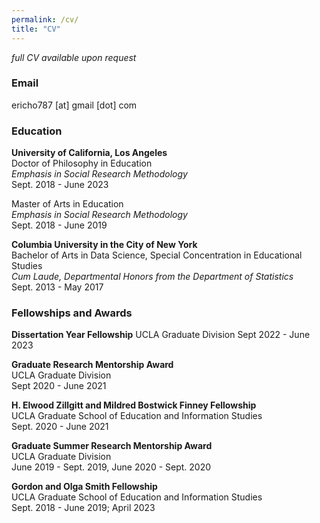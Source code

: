 ```yaml
---
permalink: /cv/
title: "CV"
---
```

*full CV available upon request*

### Email

ericho787 [at] gmail [dot] com

### Education

**University of California, Los Angeles**  
Doctor of Philosophy in Education  
*Emphasis in Social Research Methodology*  
Sept. 2018 - June 2023

Master of Arts in Education  
*Emphasis in Social Research Methodology*  
Sept. 2018 - June 2019

**Columbia University in the City of New York**  
Bachelor of Arts in Data Science, Special Concentration in Educational Studies  
*Cum Laude, Departmental Honors from the Department of Statistics*  
Sept. 2013 - May 2017   


### Fellowships and Awards

**Dissertation Year Fellowship**
UCLA Graduate Division
Sept 2022 - June 2023

**Graduate Research Mentorship Award**  
UCLA Graduate Division  
Sept 2020 - June 2021

**H. Elwood Zillgitt and Mildred Bostwick Finney Fellowship**  
UCLA Graduate School of Education and Information Studies  
Sept. 2020 - June 2021

**Graduate Summer Research Mentorship Award**  
UCLA Graduate Division  
June 2019 - Sept. 2019, June 2020 - Sept. 2020

**Gordon and Olga Smith Fellowship**  
UCLA Graduate School of Education and Information Studies  
Sept. 2018 - June 2019; April 2023


